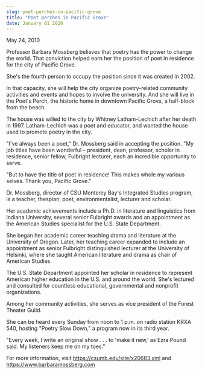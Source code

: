```yaml
---
slug: poet-perches-in-pacific-grove
title: "Poet perches in Pacific Grove"
date: January 01 2020
---
```


 
<p>May 24, 2010</p>
<p>
  Professor Barbara Mossberg believes that poetry has the power to change the
  world. That conviction helped earn her the position of poet in residence for
  the city of Pacific Grove.
</p>
<p>
  She's the fourth person to occupy the position since it was created in 2002.
</p>
<p>
  In that capacity, she will help the city organize poetry-related community
  activities and events and hopes to involve the university. And she will live
  in the Poet's Perch, the historic home in downtown Pacific Grove, a half-block
  from the beach.
</p>
<p>
  The house was willed to the city by Whitney Latham-Lechich after her death in
  1997. Latham-Lechich was a poet and educator, and wanted the house used to
  promote poetry in the city.
</p>
<p>
  "I've always been a poet," Dr. Mossberg said in accepting the position. "My
  job titles have been wonderful – president, dean, professor, scholar in
  residence, senior fellow, Fulbright lecturer, each an incredible opportunity
  to serve.
</p>
<p>
  "But to have the title of poet in residence! This makes whole my various
  selves. Thank you, Pacific Grove."
</p>
<p>
  Dr. Mossberg, director of CSU Monterey Bay's Integrated Studies program, is a
  teacher, thespian, poet, environmentalist, lecturer and scholar.
</p>
<p>
  Her academic achievements include a Ph.D. in literature and linguistics from
  Indiana University, several senior Fulbright awards and an appointment as the
  American Studies specialist for the U.S. State Department.
</p>
<p>
  She began her academic career teaching drama and literature at the University
  of Oregon. Later, her teaching career expanded to include an appointment as
  senior Fulbright distinguished lecturer at the University of Helsinki, where
  she taught American literature and drama as chair of American Studies.
</p>
<p>
  The U.S. State Department appointed her scholar in residence to represent
  American higher education in the U.S. and around the world. She's lectured and
  consulted for countless educational, governmental and nonprofit organizations.
</p>
<p>
  Among her community activities, she serves as vice president of the Forest
  Theater Guild.
</p>
<p>
  She can be heard every Sunday from noon to 1 p.m. on radio station KRXA 540,
  hosting "Poetry Slow Down," a program now in its third year.
</p>
<p>
  "Every week, I write an original show . . . to 'make it new,' as Ezra Pound
  said. My listeners keep me on my toes."
</p>
<p>
  For more information, visit
  <a href="https://csumb.edu/site/x20683.xml"
    >https://csumb.edu/site/x20683.xml</a
  >
  and
  <a
    href="https://www.barbaramossberg.com"
    title="https://www.barbaramossberg.com"
    >https://www.barbaramossberg.com</a
  >
</p>
<p></p>
 
